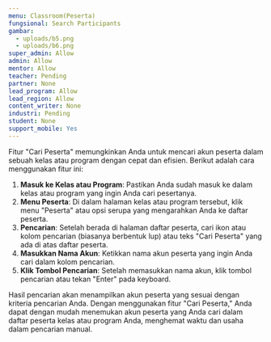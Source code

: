 ```yaml
---
menu: Classroom(Peserta)
fungsional: Search Participants
gambar:
  - uploads/b5.png
  - uploads/b6.png
super_admin: Allow
admin: Allow
mentor: Allow
teacher: Pending
partner: None
lead_program: Allow
lead_region: Allow
content_writer: None
industri: Pending
student: None
support_mobile: Yes
---
```

Fitur "Cari Peserta" memungkinkan Anda untuk mencari akun peserta dalam sebuah kelas atau program dengan cepat dan efisien. Berikut adalah cara menggunakan fitur ini:

1. **Masuk ke Kelas atau Program**: Pastikan Anda sudah masuk ke dalam kelas atau program yang ingin Anda cari pesertanya.
2. **Menu Peserta**: Di dalam halaman kelas atau program tersebut, klik menu "Peserta" atau opsi serupa yang mengarahkan Anda ke daftar peserta.
3. **Pencarian**: Setelah berada di halaman daftar peserta, cari ikon atau kolom pencarian (biasanya berbentuk lup) atau teks "Cari Peserta" yang ada di atas daftar peserta.
4. **Masukkan Nama Akun**: Ketikkan nama akun peserta yang ingin Anda cari dalam kolom pencarian.
5. **Klik Tombol Pencarian**: Setelah memasukkan nama akun, klik tombol pencarian atau tekan "Enter" pada keyboard.

Hasil pencarian akan menampilkan akun peserta yang sesuai dengan kriteria pencarian Anda. Dengan menggunakan fitur "Cari Peserta," Anda dapat dengan mudah menemukan akun peserta yang Anda cari dalam daftar peserta kelas atau program Anda, menghemat waktu dan usaha dalam pencarian manual.